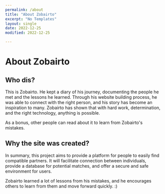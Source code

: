 ```yaml
---
permalink: /about
title: "About Zobairto"
excerpt: "No Templates"
layout: single
date: 2022-12-25
modified: 2022-12-25

---
```

# About Zobairto
## Who dis?
This is Zobairto. He kept a diary of his journey, documenting the people he met and the lessons he learned. Through his website building process, he was able to connect with the right person, and his story has become an inspiration to many. Zobairto has shown that with hard work, determination, and the right technology, anything is possible.

As a bonus, other people can read about it to learn from Zobairto's mistakes. 

## Why the site was created?
In summary, this project aims to provide a platform for people to easily find compatible partners. It will facilitate connection between individuals, provide a database for potential matches, and offer a secure and safe environment for users.

Zobairto learned a lot of lessons from his mistakes, and he encourages others to learn from them and move forward quickly. :)  